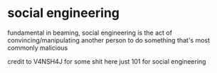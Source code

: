 # social engineering
fundamental in beaming, social engineering is the act of convincing/manipulating another person to do something that's most commonly malicious

credit to V4NSH4J for some shit here
just 101 for social engineering
